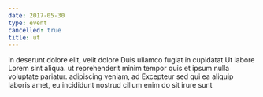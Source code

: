 ```yaml
---
date: 2017-05-30
type: event
cancelled: true
title: ut
---
```

in deserunt dolore elit, velit dolore Duis ullamco fugiat in cupidatat Ut labore Lorem sint aliqua. ut reprehenderit minim tempor quis et ipsum nulla voluptate pariatur. adipiscing veniam, ad Excepteur sed qui ea aliquip laboris amet, eu incididunt nostrud cillum enim do sit irure sunt